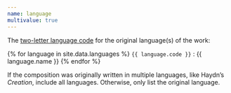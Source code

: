 ```yaml
---
name: language
multivalue: true
---
```

The <a href="https://en.wikipedia.org/wiki/List_of_ISO_639-1_codes" target="_blank">two-letter language code</a> for the original language(s) of the work:

{% for language in site.data.languages %}
`{{ language.code }}`
: {{ language.name }}
{% endfor %}

If the composition was originally written in multiple languages, like Haydn’s _Creation_, include all languages. Otherwise, only list the original language.